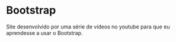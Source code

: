 # Bootstrap
Site desenvolvido por uma série de vídeos no youtube para que eu aprendesse a usar o Bootstrap.
